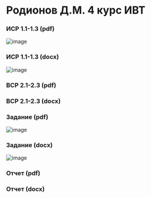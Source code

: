 # Родионов Д.М. 4 курс ИВТ
### ИСР 1.1-1.3 (pdf)
![image](https://user-images.githubusercontent.com/60671160/209340485-6401a3d6-5026-4607-a753-6cb3862456ce.png)

### ИСР 1.1-1.3 (docx)
![image](https://user-images.githubusercontent.com/60671160/209340805-07e4558d-ba3a-49bc-82da-278136250162.png)

### ВСР 2.1-2.3 (pdf)


### ВСР 2.1-2.3 (docx)


### Задание (pdf)
![image](https://user-images.githubusercontent.com/60671160/209343925-9112a4ba-842b-480d-b7b9-6b6e843c1934.png)

### Задание (docx)
![image](https://user-images.githubusercontent.com/60671160/209343989-7df609ad-6417-427c-8b04-b2ce658c0637.png)

### Отчет (pdf)


### Отчет (docx)

